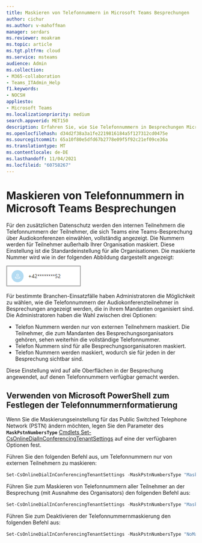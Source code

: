 ```yaml
---
title: Maskieren von Telefonnummern in Microsoft Teams Besprechungen
author: cichur
ms.author: v-mahoffman
manager: serdars
ms.reviewer: moakram
ms.topic: article
ms.tgt.pltfrm: cloud
ms.service: msteams
audience: Admin
ms.collection:
- M365-collaboration
- Teams_ITAdmin_Help
f1.keywords:
- NOCSH
appliesto:
- Microsoft Teams
ms.localizationpriority: medium
search.appverid: MET150
description: Erfahren Sie, wie Sie Telefonnummern in Besprechungen Microsoft Teams maskieren.
ms.openlocfilehash: d34d2f38a3a1fe2219816184a5f127312cd0475e
ms.sourcegitcommit: 65a10f80e5dfd67b2778e09f5f92c21ef09ce36a
ms.translationtype: MT
ms.contentlocale: de-DE
ms.lasthandoff: 11/04/2021
ms.locfileid: "60758267"
---
```

# <a name="mask-phone-numbers-in-microsoft-teams-meetings"></a>Maskieren von Telefonnummern in Microsoft Teams Besprechungen

Für den zusätzlichen Datenschutz werden den internen Teilnehmern die Telefonnummern der Teilnehmer, die sich Teams eine Teams-Besprechung über Audiokonferenzen einwählen, vollständig angezeigt. Die Nummern werden für Teilnehmer außerhalb Ihrer Organisation maskiert. Diese Einstellung ist die Standardeinstellung für alle Organisationen. Die maskierte Nummer wird wie in der folgenden Abbildung dargestellt angezeigt:

![Beispiel für eine maskierte Telefonnummer.](media/hiddenPhoneNum.png)

Für bestimmte Branchen-Einsatzfälle haben Administratoren die Möglichkeit zu wählen, wie die Telefonnummern der Audiokonferenzteilnehmer in Besprechungen angezeigt werden, die in ihrem Mandanten organisiert sind. Die Administratoren haben die Wahl zwischen drei Optionen:

- Telefon Nummern werden nur von externen Teilnehmern maskiert. Die Teilnehmer, die zum Mandanten des Besprechungsorganisators gehören, sehen weiterhin die vollständige Telefonnummer.
- Telefon Nummern sind für alle Besprechungsorganisatoren maskiert.
- Telefon Nummern werden maskiert, wodurch sie für jeden in der Besprechung sichtbar sind.

Diese Einstellung wird auf alle Oberflächen in der Besprechung angewendet, auf denen Telefonnummern verfügbar gemacht werden.

## <a name="use-microsoft-powershell-to-set-phone-number-masking"></a>Verwenden von Microsoft PowerShell zum Festlegen der Telefonnummernformatierung

Wenn Sie die Maskierungseinstellung für das Public Switched Telephone Network (PSTN) ändern möchten, legen Sie den Parameter des **`MaskPstnNumbersType`** [Cmdlets Set-CsOnlineDialInConferencingTenantSettings](/powershell/module/skype/set-csonlinedialinconferencingtenantsettings?view=skype-ps) auf eine der verfügbaren Optionen fest.

Führen Sie den folgenden Befehl aus, um Telefonnummern nur von externen Teilnehmern zu maskieren:

```PowerShell
Set-CsOnlineDialInConferencingTenantSettings -MaskPstnNumbersType "MaskedForExternalUsers"
```

Führen Sie zum Maskieren von Telefonnummern aller Teilnehmer an der Besprechung (mit Ausnahme des Organisators) den folgenden Befehl aus:

```PowerShell
Set-CsOnlineDialInConferencingTenantSettings -MaskPstnNumbersType "MaskedForAllUsers"
```

Führen Sie zum Deaktivieren der Telefonnummernmaskierung den folgenden Befehl aus:

```PowerShell
Set-CsOnlineDialInConferencingTenantSettings -MaskPstnNumbersType "NoMasking"
```